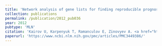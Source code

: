 ```yaml
---
title: 'Network analysis of gene lists for finding reproducible prognostic breast cancer gene signatures'
collection: publications
permalink: /publication/2012_pub036
year: 2012
pubtype: 'MLN'
citation: 'Kairov U, Karpenyuk T, Ramanculov E, Zinovyev A. <a href="https://www.ncbi.nlm.nih.gov/pmc/articles/PMC3449386/">Network analysis of gene lists for finding reproducible prognostic breast cancer gene signatures</a>. 2012. <i>Bioinformation</i> 18(6):773-776'
paperurl: 'https://www.ncbi.nlm.nih.gov/pmc/articles/PMC3449386/'
---
```

